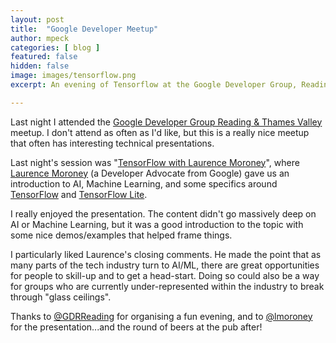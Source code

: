```yaml
---
layout: post
title:  "Google Developer Meetup"
author: mpeck
categories: [ blog ]
featured: false
hidden: false
image: images/tensorflow.png
excerpt: An evening of Tensorflow at the Google Developer Group, Reading, presented by Laurence Moroney. This post is my (short) write-up of this meetup.

---
```


Last night I attended the [Google Developer Group Reading & Thames Valley](https://www.meetup.com/GDG-Reading-Thames-Valley/) meetup. I don't attend as often as I'd like, but this is a really nice meetup that often has interesting technical presentations.


Last night's session was "[TensorFlow with Laurence Moroney](https://www.meetup.com/GDG-Reading-Thames-Valley/events/251227517/)", where [Laurence Moroney](http://www.laurencemoroney.com/) (a Developer Advocate from Google) gave us an introduction to AI, Machine Learning, and some specifics around [TensorFlow](https://www.tensorflow.org/) and [TensorFlow Lite](https://www.tensorflow.org/mobile/tflite/).

I really enjoyed the presentation. The content didn't go massively deep on AI or Machine Learning, but it was a good introduction to the topic with some nice demos/examples that helped frame things.

I particularly liked Laurence's closing comments. He made the point that as many parts of the tech industry turn to AI/ML, there are great opportunities for people to skill-up and to get a head-start. Doing so could also be a way for groups who are currently under-represented within the industry to break through "glass ceilings".

Thanks to [@GDRReading](https://twitter.com/gdgreading) for organising a fun evening, and to [@lmoroney](https://twitter.com/lmoroney) for the presentation...and the round of beers at the pub after!